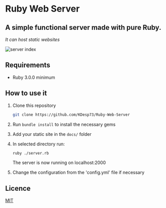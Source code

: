 # Ruby Web Server

## A simple functional server made with pure Ruby.

*It can host static websites*

![server index](https://user-images.githubusercontent.com/63654361/216193983-89083007-d1aa-44f4-b711-60ef24be02ec.png)

## Requirements

* Ruby 3.0.0 minimum

## How to use it

1. Clone this repository

    ```bash
    git clone https://github.com/KDesp73/Ruby-Web-Server
    ```
   
2. Run `bundle install` to install the necessary gems
    
3. Add your static site in the `docs/` folder

4. In selected directory run: 

    ```bash
    ruby ./server.rb
    ```
    The server is now running on localhost:2000

5. Change the configuration from the 'config.yml' file if necessary

## Licence

[MIT](https://github.com/KDesp73/Ruby-Web-Server/blob/main/LICENSE)
